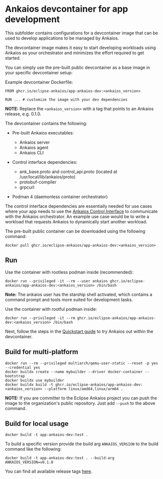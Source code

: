 # Ankaios devcontainer for app development

This subfolder contains configurations for a devcontainer image that can be used to develop applications to be managed by Ankaios.

The devcontainer image makes it easy to start developing workloads using Ankaios as your orchestrator and minimizes the effort required to get started.

You can simply use the pre-built public devcontainer as a base image in your specific devcontainer setup:

Example devcontainer Dockerfile:

```Docker
FROM ghcr.io/eclipse-ankaios/app-ankaios-dev:<ankaios_version>

RUN ... # customize the image with your dev dependencies
```

**NOTE:** Replace the `<ankaios_version>` with a tag that points to an Ankaios release, e.g. 0.1.0.

The devcontainer contains the following:

- Pre-built Ankaios executables:
    - Ankaios server
    - Ankaios agent
    - Ankaios CLI

- Control interface dependencies:
    - ank_base.proto and control_api.proto (located at /usr/local/lib/ankaios/proto)
    - protobuf-compiler
    - grpcurl

- Podman 4 (daemonless container orchestrator)

The control interface dependencies are essentially needed for use cases where your app needs to use the [Ankaios Control Interface](https://eclipse-ankaios.github.io/ankaios/main/reference/control-interface/) to communicate with the Ankaios orchestrator. An example use case would be to write a workload that requests Ankaios to dynamically start another workload.

The pre-built public container can be downloaded using the following command:

```shell
docker pull ghcr.io/eclipse-ankaios/app-ankaios-dev:<ankaios_version>
```

## Run

Use the container with rootless podman inside (recommended):

```shell
docker run --privileged -it --rm --user ankaios ghcr.io/eclipse-ankaios/app-ankaios-dev:<ankaios_version> /bin/bash
```

**Note:** The ankaios user has the starship shell activated, which contains a command prompt and tools more suited for development tasks.

Use the container with rootful podman inside:

```shell
docker run --privileged -it --rm ghcr.io/eclipse-ankaios/app-ankaios-dev:<ankaios_version> /bin/bash
```

Next, follow the steps in the [Quickstart guide](https://eclipse-ankaios.github.io/ankaios/main/usage/quickstart/) to try Ankaios out within the devcontainer.

## Build for multi-platform

```shell
docker run --rm --privileged multiarch/qemu-user-static --reset -p yes  --credential yes
docker buildx create --name mybuilder --driver docker-container --bootstrap
docker buildx use mybuilder
docker buildx build -t ghcr.io/eclipse-ankaios/app-ankaios-dev:<ankaios_version> --platform linux/amd64,linux/arm64 .
```

**NOTE:** If you are committer to the Eclipse Ankaios project you can push the image to the organization's public repository. Just add `--push` to the above command.

## Build for local usage

```shell
docker build -t app-ankaios-dev:test .
```

To build a specific version provide the build arg `ANKAIOS_VERSION` to the build command like the following:

```shell
docker build -t app-ankaios-dev:test . --build-arg ANKAIOS_VERSION=v0.1.0
```

You can find all available release tags [here](https://github.com/eclipse-ankaios/ankaios/tags).
